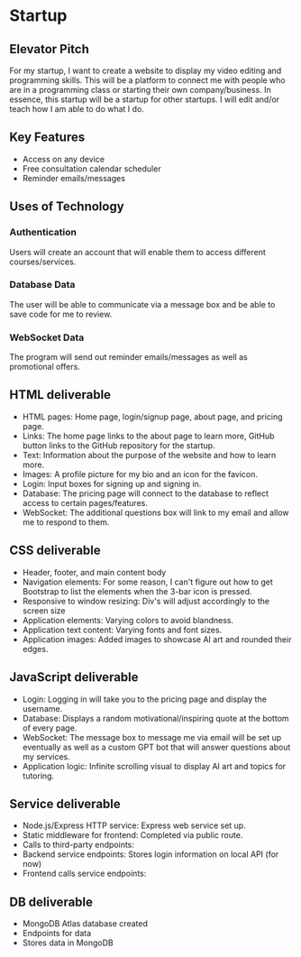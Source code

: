 # Startup

## Elevator Pitch
For my startup, I want to create a website to display my video editing and programming skills. This will be a platform to connect me with people who are in a programming class or starting their own company/business. In essence, this startup will be a startup for other startups. I will edit and/or teach how I am able to do what I do.

## Key Features
- Access on any device
- Free consultation calendar scheduler
- Reminder emails/messages

## Uses of Technology
### Authentication
Users will create an account that will enable them to access different courses/services.

### Database Data
The user will be able to communicate via a message box and be able to save code for me to review.

### WebSocket Data
The program will send out reminder emails/messages as well as promotional offers.

## HTML deliverable
- HTML pages: Home page, login/signup page, about page, and pricing page.
- Links: The home page links to the about page to learn more, GitHub button links to the GitHub repository for the startup.
- Text: Information about the purpose of the website and how to learn more.
- Images: A profile picture for my bio and an icon for the favicon.
- Login: Input boxes for signing up and signing in.
- Database: The pricing page will connect to the database to reflect access to certain pages/features.
- WebSocket: The additional questions box will link to my email and allow me to respond to them.

## CSS deliverable
- Header, footer, and main content body
- Navigation elements: For some reason, I can't figure out how to get Bootstrap to list the elements when the 3-bar icon is pressed.
- Responsive to window resizing: Div's will adjust accordingly to the screen size
- Application elements: Varying colors to avoid blandness.
- Application text content: Varying fonts and font sizes.
- Application images: Added images to showcase AI art and rounded their edges.

## JavaScript deliverable
- Login: Logging in will take you to the pricing page and display the username.
- Database: Displays a random motivational/inspiring quote at the bottom of every page.
- WebSocket: The message box to message me via email will be set up eventually as well as a custom GPT bot that will answer questions about my services.
- Application logic: Infinite scrolling visual to display AI art and topics for tutoring.

## Service deliverable
- Node.js/Express HTTP service: Express web service set up.
- Static middleware for frontend: Completed via public route.
- Calls to third-party endpoints: 
- Backend service endpoints: Stores login information on local API (for now)
- Frontend calls service endpoints: 

## DB deliverable
- MongoDB Atlas database created
- Endpoints for data
- Stores data in MongoDB
